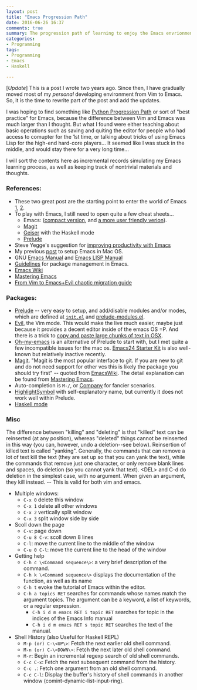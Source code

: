 ```yaml
---
layout: post
title: "Emacs Progression Path"
date: 2016-06-26 16:37
comments: true
summary: The progression path of learning to enjoy the Emacs envrionment by a Vim user
categories:
- Programming
tags:
- Programming
- Emacs
- Haskell

---
```


[_Update_] This is a post I wrote two years ago. Since then, I have
gradually moved most of my _personal_ developing environment from Vim
to Emacs. So, it is the time to rewrite part of the post and add the updates.

I was hoping to find something like [Python Progression Path](http://stackoverflow.com/questions/2573135/python-progression-path-from-apprentice-to-guru) or sort of "best practice" for Emacs, because the difference between Vim and Emacs was much larger than I thought. But what I found were either teaching about basic operations such as saving and quiting the editor for people who had access to comupter for the 1st time, or talking about tricks of using Emacs Lisp for the high-end hard-core players... It seemed like I was stuck in the middle, and would stay there for a very long time...

I will sort the contents here as incremental records simulating my Emacs learning process, as well as keeping track of nontrivial materials and thoughts.

### References:

* These two great post are the starting point to enter the
  world of Emacs [1](http://sachachua.com/blog/2013/05/how-to-learn-emacs-a-hand-drawn-one-pager-for-beginners/), [2](http://sachachua.com/p/26006).
* To play with Emacs, I still need to open quite a few cheat sheets...
    - Emacs: ([compact version](http://refcards.com/docs/gildeas/gnu-emacs/emacs-refcard-a4.pdf), and [a more user friendly verion](http://cs.iupui.edu/~kweimer/EmacsCheatSheet.pdf)).
    - [Magit](https://magit.vc/manual/magit-refcard.pdf)
    - [Geiser](http://www.nongnu.org/geiser/geiser_5.html) with the
      Haskell mode
    - [Prelude](http://g-design.net/textmate.pdf)
* Steve Yegge's suggestion for [improving productivity with Emacs](https://sites.google.com/site/steveyegge2/effective-emacs)
* My previous [post](http://wqiong.com/blog/2013/07/01/setup-emacs-in-mac-os/) to setup Emacs in Mac OS.
* GNU [Emacs Manual](http://www.gnu.org/software/emacs/manual/html_node/emacs/index.html) and [Emacs LISP Manual](http://www.gnu.org/software/emacs/manual/html_node/elisp/)
* [Guidelines](http://batsov.com/articles/2012/02/19/package-management-in-emacs-the-good-the-bad-and-the-ugly/) for package management in Emacs.
* [Emacs Wiki](http://www.emacswiki.org/emacs/)
* [Mastering Emacs](http://www.masteringemacs.org/)
* [From Vim to Emacs+Evil chaotic migration guide](http://juanjoalvarez.net/es/detail/2014/sep/19/vim-emacsevil-chaotic-migration-guide/)


### Packages:

- [Prelude](http://batsov.com/prelude/) -- very easy to setup, and
  add/disable modules and/or modes, which are defined at
  [`init.el`](https://github.com/creasyw/dot_file/blob/master/init.el)
  and [prelude-modules.el](https://github.com/creasyw/dot_file/blob/master/prelude-modules.el).
- [Evil](https://www.emacswiki.org/emacs/Evil), the Vim mode. This
  would make the live much easier, maybe just because it provides a decent editor inside of
  the emacs OS =P. And there is a trick to
  [copy and paste large chunks of text in OSX](http://stackoverflow.com/questions/3960034/pasting-text-into-emacs-on-macintosh).
- [Oh-my-emacs](https://github.com/xiaohanyu/oh-my-emacs) is an
  alternative of Prelude to start with, but I met quite a few incompatible issues for the mac os. [Emacs24 Starter Kit](https://github.com/eschulte/emacs24-starter-kit) is also well-known but relatively inactive recently.
- [Magit](https://github.com/magit/magit). "Magit is the most popular interface to git. If you are new to git and do not need support for other vcs this is likely the package you should try first" -- quoted from [EmacsWiki](http://www.emacswiki.org/emacs/Git). The detail explanation can be found from [Mastering Emacs](http://www.masteringemacs.org/articles/2013/12/06/introduction-magit-emacs-mode-git/).
- Auto-completion is `M-/`, or
  [Company](http://company-mode.github.io/) for fancier scenarios.
- [HighlightSymbol](http://www.emacswiki.org/emacs/HighlightSymbol)
    with self-explanatory name, but currently it does not work well within
    Prelude.
- [Haskell mode](http://haskell.github.io/haskell-mode/)

### Misc

The difference between "killing" and "deleting" is that "killed" text
can be reinserted (at any position), whereas "deleted" things cannot
be reinserted in this way (you can, however, undo a deletion--see below).
Reinsertion of killed text is called "yanking".  Generally, the
commands that can remove a lot of text kill the text (they are set up so
that you can yank the text), while the commands that remove just one
character, or only remove blank lines and spaces, do deletion (so you
cannot yank that text).  \<DEL\> and C-d do deletion in the simplest
case, with no argument.  When given an argument, they kill instead.
-- This is valid for both vim and emacs.

- Multiple windows:
    - `C-x 0`  delete this window
    - `C-x 1`  delete all other windows
    - `C-x 2`  vertically split window
    - `C-x 3`  split window side by side
- Scoll down the page
    - `C-v`: page down
    - `C-u 8 C-v`: scoll down 8 lines
    - `C-l`: move the current line to the middle of the window
    - `C-u 0 C-l`: move the current line to the head of the window
- Getting help
    - `C-h c \<Command sequence\>`:   a very brief description of the command.
    - `C-h k \<Command sequence\>`   displays the documentation of the function, as well as its name
    - `C-h t` evoke the tutorial of Emacs within the editor.
    - `C-h a topics RET` searches for commands whose names match the
    argument topics. The argument can be a keyword, a list of keywords,
    or a regular expression.
        - `C-h i d m emacs RET i topic RET` searches for topic in the
        indices of the Emacs Info manual
        - `C-h i d m emacs RET s topic RET` searches the text of the
        manual.
- Shell History (also Useful for Haskell REPL)
    - `M-p (or) C-\<UP\>`: Fetch the next earlier old shell command.
    - `M-n (or) C-\<DOWN\>`: Fetch the next later old shell command.
    - `M-r`: Begin an incremental regexp search of old shell commands.
    - `C-c C-x`: Fetch the next subsequent command from the history.
    - `C-c .`: Fetch one argument from an old shell command.
    - `C-c C-l`: Display the buffer's history of shell commands in another window (comint-dynamic-list-input-ring).
